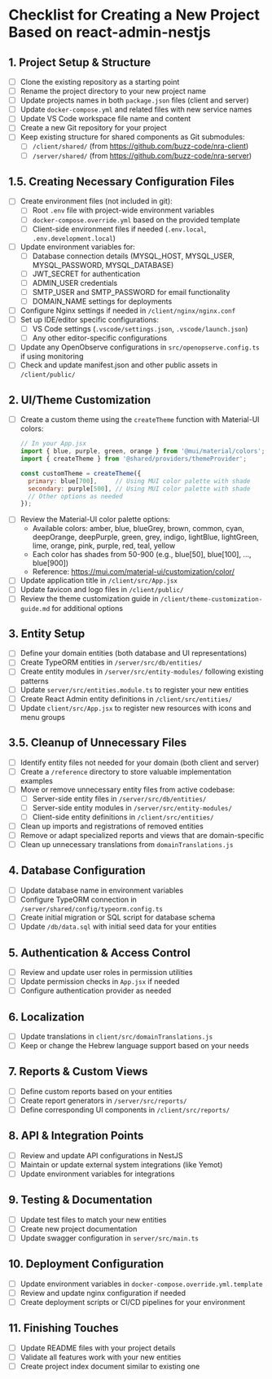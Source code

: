 # Checklist for Creating a New Project Based on react-admin-nestjs

## 1. Project Setup & Structure

- [ ] Clone the existing repository as a starting point
- [ ] Rename the project directory to your new project name
- [ ] Update projects names in both `package.json` files (client and server)
- [ ] Update `docker-compose.yml` and related files with new service names
- [ ] Update VS Code workspace file name and content
- [ ] Create a new Git repository for your project 
- [ ] Keep existing structure for shared components as Git submodules:
  - [ ] `/client/shared/` (from https://github.com/buzz-code/nra-client)
  - [ ] `/server/shared/` (from https://github.com/buzz-code/nra-server)

## 1.5. Creating Necessary Configuration Files

- [ ] Create environment files (not included in git):
  - [ ] Root `.env` file with project-wide environment variables
  - [ ] `docker-compose.override.yml` based on the provided template
  - [ ] Client-side environment files if needed (`.env.local`, `.env.development.local`)
- [ ] Update environment variables for:
  - [ ] Database connection details (MYSQL_HOST, MYSQL_USER, MYSQL_PASSWORD, MYSQL_DATABASE)
  - [ ] JWT_SECRET for authentication
  - [ ] ADMIN_USER credentials
  - [ ] SMTP_USER and SMTP_PASSWORD for email functionality
  - [ ] DOMAIN_NAME settings for deployments
- [ ] Configure Nginx settings if needed in `/client/nginx/nginx.conf` 
- [ ] Set up IDE/editor specific configurations:
  - [ ] VS Code settings (`.vscode/settings.json`, `.vscode/launch.json`)
  - [ ] Any other editor-specific configurations
- [ ] Update any OpenObserve configurations in `src/openopserve.config.ts` if using monitoring
- [ ] Check and update manifest.json and other public assets in `/client/public/`

## 2. UI/Theme Customization

- [ ] Create a custom theme using the `createTheme` function with Material-UI colors:
  ```jsx
  // In your App.jsx
  import { blue, purple, green, orange } from '@mui/material/colors';
  import { createTheme } from '@shared/providers/themeProvider';
  
  const customTheme = createTheme({
    primary: blue[700],     // Using MUI color palette with shade
    secondary: purple[500], // Using MUI color palette with shade
    // Other options as needed
  });
  ```
- [ ] Review the Material-UI color palette options:
  - Available colors: amber, blue, blueGrey, brown, common, cyan, deepOrange, deepPurple, green, grey, indigo, lightBlue, lightGreen, lime, orange, pink, purple, red, teal, yellow
  - Each color has shades from 50-900 (e.g., blue[50], blue[100], ..., blue[900])
  - Reference: https://mui.com/material-ui/customization/color/
- [ ] Update application title in `/client/src/App.jsx`
- [ ] Update favicon and logo files in `/client/public/`
- [ ] Review the theme customization guide in `/client/theme-customization-guide.md` for additional options

## 3. Entity Setup

- [ ] Define your domain entities (both database and UI representations)
- [ ] Create TypeORM entities in `/server/src/db/entities/`
- [ ] Create entity modules in `/server/src/entity-modules/` following existing patterns
- [ ] Update `server/src/entities.module.ts` to register your new entities
- [ ] Create React Admin entity definitions in `/client/src/entities/`
- [ ] Update `client/src/App.jsx` to register new resources with icons and menu groups

## 3.5. Cleanup of Unnecessary Files

- [ ] Identify entity files not needed for your domain (both client and server)
- [ ] Create a `/reference` directory to store valuable implementation examples
- [ ] Move or remove unnecessary entity files from active codebase:
  - [ ] Server-side entity files in `/server/src/db/entities/`
  - [ ] Server-side entity modules in `/server/src/entity-modules/`
  - [ ] Client-side entity definitions in `/client/src/entities/`
- [ ] Clean up imports and registrations of removed entities
- [ ] Remove or adapt specialized reports and views that are domain-specific
- [ ] Clean up unnecessary translations from `domainTranslations.js`

## 4. Database Configuration

- [ ] Update database name in environment variables
- [ ] Configure TypeORM connection in `/server/shared/config/typeorm.config.ts`
- [ ] Create initial migration or SQL script for database schema
- [ ] Update `/db/data.sql` with initial seed data for your entities

## 5. Authentication & Access Control

- [ ] Review and update user roles in permission utilities
- [ ] Update permission checks in `App.jsx` if needed
- [ ] Configure authentication provider as needed

## 6. Localization

- [ ] Update translations in `client/src/domainTranslations.js`
- [ ] Keep or change the Hebrew language support based on your needs

## 7. Reports & Custom Views

- [ ] Define custom reports based on your entities
- [ ] Create report generators in `/server/src/reports/`
- [ ] Define corresponding UI components in `/client/src/reports/`

## 8. API & Integration Points

- [ ] Review and update API configurations in NestJS
- [ ] Maintain or update external system integrations (like Yemot)
- [ ] Update environment variables for integrations

## 9. Testing & Documentation

- [ ] Update test files to match your new entities
- [ ] Create new project documentation
- [ ] Update swagger configuration in `server/src/main.ts`

## 10. Deployment Configuration

- [ ] Update environment variables in `docker-compose.override.yml.template`
- [ ] Review and update nginx configuration if needed
- [ ] Create deployment scripts or CI/CD pipelines for your environment

## 11. Finishing Touches

- [ ] Update README files with your project details
- [ ] Validate all features work with your new entities
- [ ] Create project index document similar to existing one